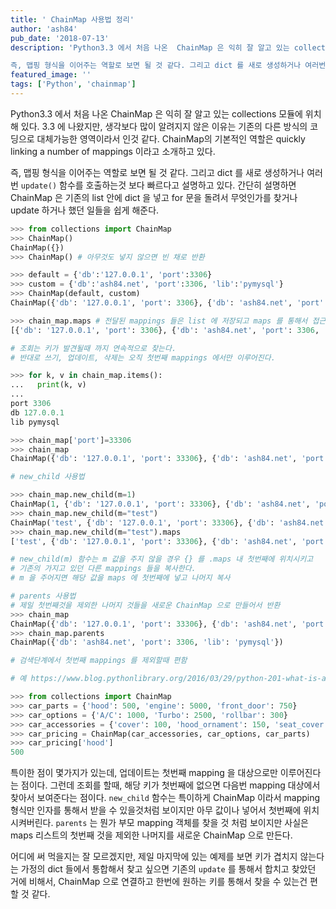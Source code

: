```yaml
---
title: ' ChainMap 사용법 정리'
author: 'ash84'
pub_date: '2018-07-13'
description: 'Python3.3 에서 처음 나온  ChainMap 은 익히 잘 알고 있는 collections 모듈에 위치해 있다. 3.3 에 나왔지만, 생각보다 많이 알려지지 않은 이유는 기존의 다른 방식의 코딩으로 대체가능한 영역이라서 인것 같다. ChainMap의 기본적인 역할은 quickly linking a number of mappings 이라고 소개하고 있다. 

즉, 맵핑 형식을 이어주는 역할로 보면 될 것 같다. 그리고 dict 를 새로 생성하거나 여러번 `update()` 함수를 호출하는것 보다 빠르다고 설명하고 있다. 간단히'
featured_image: ''
tags: ['Python', 'chainmap']
---
```


Python3.3 에서 처음 나온  ChainMap 은 익히 잘 알고 있는 collections 모듈에 위치해 있다. 3.3 에 나왔지만, 생각보다 많이 알려지지 않은 이유는 기존의 다른 방식의 코딩으로 대체가능한 영역이라서 인것 같다. ChainMap의 기본적인 역할은 quickly linking a number of mappings 이라고 소개하고 있다. 

즉, 맵핑 형식을 이어주는 역할로 보면 될 것 같다. 그리고 dict 를 새로 생성하거나 여러번 `update()` 함수를 호출하는것 보다 빠르다고 설명하고 있다. 간단히 설명하면 ChainMap 은 기존의 list 안에 dict 을 넣고 for 문을 돌려서 무엇인가를 찾거나 update 하거나 했던 일들을 쉽게 해준다.


```python
>>> from collections import ChainMap
>>> ChainMap()
ChainMap({})
>>> ChainMap() # 아무것도 넣지 않으면 빈 채로 반환 

>>> default = {'db':'127.0.0.1', 'port':3306}
>>> custom = {'db':'ash84.net', 'port':3306, 'lib':'pymysql'}
>>> ChainMap(default, custom)
ChainMap({'db': '127.0.0.1', 'port': 3306}, {'db': 'ash84.net', 'port': 3306, 'lib': 'pymysql'})

>>> chain_map.maps # 전달된 mappings 들은 list 에 저장되고 maps 를 통해서 접근가능
[{'db': '127.0.0.1', 'port': 3306}, {'db': 'ash84.net', 'port': 3306, 'lib': 'pymysql'}]

# 조회는 키가 발견될때 까지 연속적으로 찾는다. 
# 반대로 쓰기, 업데이트, 삭제는 오직 첫번째 mappings 에서만 이루어진다. 

>>> for k, v in chain_map.items():
...   print(k, v)
... 
port 3306
db 127.0.0.1
lib pymysql

>>> chain_map['port']=33306
>>> chain_map
ChainMap({'db': '127.0.0.1', 'port': 33306}, {'db': 'ash84.net', 'port': 3306, 'lib': 'pymysql'})

# new_child 사용법 

>>> chain_map.new_child(m=1)
ChainMap(1, {'db': '127.0.0.1', 'port': 33306}, {'db': 'ash84.net', 'port': 3306, 'lib': 'pymysql'})
>>> chain_map.new_child(m="test")
ChainMap('test', {'db': '127.0.0.1', 'port': 33306}, {'db': 'ash84.net', 'port': 3306, 'lib': 'pymysql'})
>>> chain_map.new_child(m="test").maps
['test', {'db': '127.0.0.1', 'port': 33306}, {'db': 'ash84.net', 'port': 3306, 'lib': 'pymysql'}]

# new_child(m) 함수는 m 값을 주지 않을 경우 {} 를 .maps 내 첫번째에 위치시키고 
# 기존의 가지고 있던 다른 mappings 들을 복사한다. 
# m 을 주어지면 해당 값을 maps 에 첫번째에 넣고 나머지 복사 

# parents 사용법 
# 제일 첫번째것을 제외한 나머지 것들을 새로운 ChainMap 으로 만들어서 반환 
>>> chain_map
ChainMap({'db': '127.0.0.1', 'port': 33306}, {'db': 'ash84.net', 'port': 3306, 'lib': 'pymysql'})
>>> chain_map.parents
ChainMap({'db': 'ash84.net', 'port': 3306, 'lib': 'pymysql'})

# 검색단계에서 첫번째 mappings 를 제외할때 편함 

# 예 https://www.blog.pythonlibrary.org/2016/03/29/python-201-what-is-a-chainmap/

>>> from collections import ChainMap
>>> car_parts = {'hood': 500, 'engine': 5000, 'front_door': 750}
>>> car_options = {'A/C': 1000, 'Turbo': 2500, 'rollbar': 300}
>>> car_accessories = {'cover': 100, 'hood_ornament': 150, 'seat_cover': 99}
>>> car_pricing = ChainMap(car_accessories, car_options, car_parts)
>>> car_pricing['hood']
500
```

특이한 점이 몇가지가 있는데, 업데이트는 첫번째 mapping 을 대상으로만 이루어진다는 점이다. 그런데 조회를 할때, 해당 키가 첫번째에 없으면 다음번 mapping 대상에서 찾아서 보여준다는 점이다. `new_child` 함수는 특이하게 ChainMap 이라서 mapping 형식만 인자를 통해서 받을 수 있을것처럼 보이지만 아무 값이나 넣어서 첫번째에 위치 시켜버린다. `parents` 는 뭔가 부모 mapping 객체를 찾을 것 처럼 보이지만 사실은 maps 리스트의 첫번째 것을 제외한 나머지를 새로운 ChainMap 으로 만든다. 

어디에 써 먹을지는 잘 모르겠지만, 제일 마지막에 있는 예제를 보면 키가 겹치지 않는다는 가정의 dict 들에서 통합해서 찾고 싶으면 기존의 `update` 를 통해서 합치고 찾았던 거에 비해서,  ChainMap 으로 연결하고 한번에 원하는 키를 통해서 찾을 수 있는건 편할 것 같다. 
 
